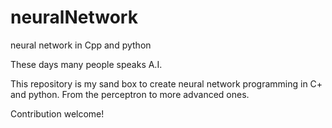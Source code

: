 # neuralNetwork
neural network in Cpp and python

These days many people speaks A.I.

This repository is my sand box to create neural network programming in C+ and python.
From the perceptron to more advanced ones.

Contribution welcome!

